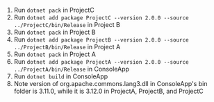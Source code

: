 1. Run `dotnet pack` in ProjectC
2. Run `dotnet add package ProjectC --version 2.0.0 --source ../ProjectC/bin/Release` in Project B
3. Run `dotnet pack` in Project B
4. Run `dotnet add package ProjectB --version 2.0.0 --source ../ProjectB/bin/Release` in Project A
5. Run `dotnet pack` in Project A
6. Run `dotnet add package ProjectA --version 2.0.0 --source ../ProjectA/bin/Release` in ConsoleApp
7. Run `dotnet build` in ConsoleApp
8. Note version of org.apache.commons.lang3.dll in ConsoleApp's bin folder is 3.11.0, while it is 3.12.0 in ProjectA, ProjectB, and ProjectC